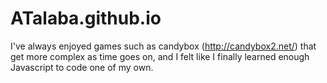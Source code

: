ATalaba.github.io
=================
I've always enjoyed games such as candybox (http://candybox2.net/) that get more complex as time goes on, 
and I felt like I finally learned enough Javascript to code one of my own.
